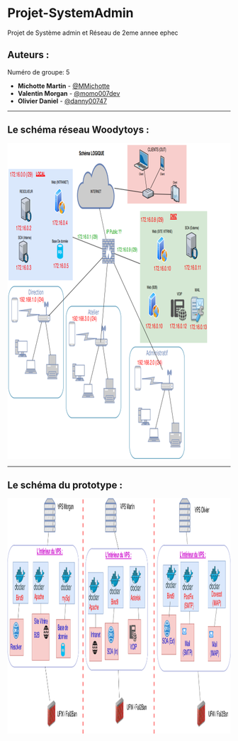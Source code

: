 # Projet-SystemAdmin

Projet de Système admin et Réseau de 2eme annee ephec

## Auteurs :

Numéro de groupe: 5

* **Michotte Martin** - [@MMichotte](https://github.com/MMichotte)
* **Valentin Morgan** - [@momo007dev](https://github.com/momo007dev)
* **Olivier Daniel** - [@danny00747](github.com/danny00747)

---

## Le schéma réseau Woodytoys : 

<img src="./img/logique.png" width="1008" height="712">

---
## Le schéma du prototype : 

<img src="./img/physique.png" width="1362" height="531">
